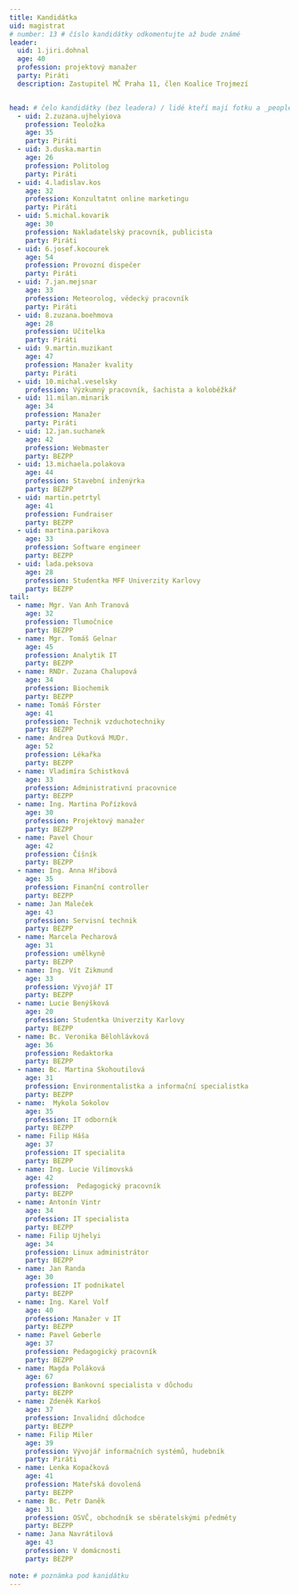 ```yaml
---
title: Kandidátka
uid: magistrat
# number: 13 # číslo kandidátky odkomentujte až bude známé
leader:
  uid: 1.jiri.dohnal
  age: 40
  profession: projektový manažer
  party: Piráti
  description: Zastupitel MČ Praha 11, člen Koalice Trojmezí


head: # čelo kandidátky (bez leadera) / lidé kteří mají fotku a _people/jmeno.md
  - uid: 2.zuzana.ujhelyiova
    profession: Teoložka
    age: 35
    party: Piráti
  - uid: 3.duska.martin
    age: 26
    profession: Politolog
    party: Piráti  
  - uid: 4.ladislav.kos
    age: 32
    profession: Konzultatnt online marketingu
    party: Piráti
  - uid: 5.michal.kovarik
    age: 30
    profession: Nakladatelský pracovník, publicista
    party: Piráti  
  - uid: 6.josef.kocourek
    age: 54
    profession: Provozní dispečer
    party: Piráti
  - uid: 7.jan.mejsnar
    age: 33
    profession: Meteorolog, vědecký pracovník
    party: Piráti
  - uid: 8.zuzana.boehmova
    age: 28
    profession: Učitelka
    party: Piráti    
  - uid: 9.martin.muzikant
    age: 47 
    profession: Manažer kvality
    party: Piráti 
  - uid: 10.michal.veselsky
    profession: Výzkumný pracovník, šachista a koloběžkář
  - uid: 11.milan.minarik
    age: 34
    profession: Manažer
    party: Piráti 
  - uid: 12.jan.suchanek
    age: 42
    profession: Webmaster
    party: BEZPP
  - uid: 13.michaela.polakova
    age: 44
    profession: Stavební inženýrka
    party: BEZPP
  - uid: martin.petrtyl
    age: 41
    profession: Fundraiser
    party: BEZPP    
  - uid: martina.parikova
    age: 33
    profession: Software engineer
    party: BEZPP    
  - uid: lada.peksova
    age: 28
    profession: Studentka MFF Univerzity Karlovy
    party: BEZPP        
tail: 
  - name: Mgr. Van Anh Tranová
    age: 32
    profession: Tlumočnice
    party: BEZPP    
  - name: Mgr. Tomáš Gelnar
    age: 45
    profession: Analytik IT
    party: BEZPP    
  - name: RNDr. Zuzana Chalupová
    age: 34
    profession: Biochemik
    party: BEZPP    
  - name: Tomáš Förster
    age: 41
    profession: Technik vzduchotechniky
    party: BEZPP    
  - name: Andrea Dutková MUDr.
    age: 52
    profession: Lékařka
    party: BEZPP    
  - name: Vladimíra Schistková
    age: 33
    profession: Administrativní pracovnice
    party: BEZPP    
  - name: Ing. Martina Pořízková
    age: 30
    profession: Projektový manažer
    party: BEZPP    
  - name: Pavel Chour
    age: 42
    profession: Číšník
    party: BEZPP    
  - name: Ing. Anna Hřibová
    age: 35
    profession: Finanční controller
    party: BEZPP    
  - name: Jan Maleček
    age: 43
    profession: Servisní technik
    party: BEZPP    
  - name: Marcela Pecharová
    age: 31
    profession: umělkyně
    party: BEZPP    
  - name: Ing. Vít Zikmund
    age: 33
    profession: Vývojář IT
    party: BEZPP    
  - name: Lucie Benýšková
    age: 20
    profession: Studentka Univerzity Karlovy
    party: BEZPP    
  - name: Bc. Veronika Bělohlávková
    age: 36
    profession: Redaktorka
    party: BEZPP    
  - name: Bc. Martina Skohoutilová
    age: 31
    profession: Environmentalistka a informační specialistka
    party: BEZPP    
  - name:  Mykola Sokolov
    age: 35
    profession: IT odborník
    party: BEZPP    
  - name: Filip Háša
    age: 37
    profession: IT specialita
    party: BEZPP    
  - name: Ing. Lucie Vilímovská
    age: 42
    profession:  Pedagogický pracovník
    party: BEZPP    
  - name: Antonín Vintr
    age: 34
    profession: IT specialista
    party: BEZPP    
  - name: Filip Ujhelyi
    age: 34
    profession: Linux administrátor
    party: BEZPP    
  - name: Jan Randa
    age: 30
    profession: IT podnikatel
    party: BEZPP    
  - name: Ing. Karel Volf
    age: 40
    profession: Manažer v IT
    party: BEZPP    
  - name: Pavel Geberle
    age: 37
    profession: Pedagogický pracovník
    party: BEZPP    
  - name: Magda Poláková
    age: 67
    profession: Bankovní specialista v důchodu
    party: BEZPP    
  - name: Zdeněk Karkoš
    age: 37
    profession: Invalidní důchodce
    party: BEZPP   
  - name: Filip Miler
    age: 39
    profession: Vývojář informačních systémů, hudebník
    party: Piráti    
  - name: Lenka Kopačková
    age: 41
    profession: Mateřská dovolená
    party: BEZPP    
  - name: Bc. Petr Daněk
    age: 31
    profession: OSVČ, obchodník se sběratelskými předměty
    party: BEZPP    
  - name: Jana Navrátilová
    age: 43 
    profession: V domácnosti
    party: BEZPP
 
note: # poznámka pod kanidátku
---
```

